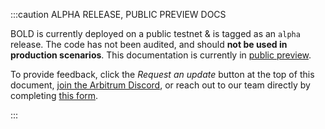 :::caution ALPHA RELEASE, PUBLIC PREVIEW DOCS

BOLD is currently deployed on a public testnet & is tagged as an `alpha` release. The code has not been audited, and should **not be used in production scenarios**. This documentation is currently in [public preview](/stylus/concepts/public-preview-expectations).

To provide feedback, click the _Request an update_ button at the top of this document, [join the Arbitrum Discord](https://discord.gg/arbitrum), or reach out to our team directly by completing [this form](http://bit.ly/3yy6EUK).

:::